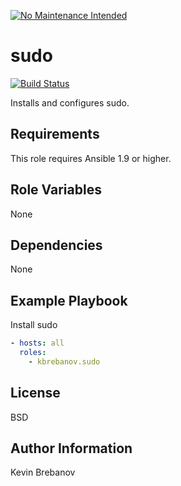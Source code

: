 [![No Maintenance Intended](http://unmaintained.tech/badge.svg)](http://unmaintained.tech/)

sudo
====

[![Build Status](https://travis-ci.org/kbrebanov/ansible-sudo.svg?branch=master)](https://travis-ci.org/kbrebanov/ansible-sudo)

Installs and configures sudo.

Requirements
------------

This role requires Ansible 1.9 or higher.

Role Variables
--------------

None

Dependencies
------------

None

Example Playbook
----------------

Install sudo
```yaml
- hosts: all
  roles:
    - kbrebanov.sudo
```

License
-------

BSD

Author Information
------------------

Kevin Brebanov
